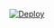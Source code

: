 [![Deploy](https://www.herokucdn.com/deploy/button.png)](https://dashboard.heroku.com/new?template=https://github.com/Asan9206/herku2)

